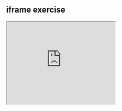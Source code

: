 ## iframe exercise

<iframe style='width: 289px; height: 220px;' src='https://voyant-tools.org/tool/Cirrus/?corpus=frank'></iframe>